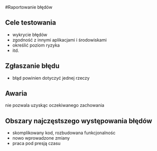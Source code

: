 #Raportowanie błędów

## Cele testowania
- wykrycie błędów
- zgodność z innymi aplikacjami i środowiskami
- określić poziom ryzyka
- itd.

## Zgłaszanie błędu
- błąd powinien dotyczyć jednej rzeczy

## Awaria
nie pozwala uzyskąc oczekiwanego zachowania 

## Obszary najczęstszego występowania błędów
- skomplikowany kod, rozbudowana funkcjonalnośc
- nowo wprowadzone zmiany
- praca pod presją czasu
